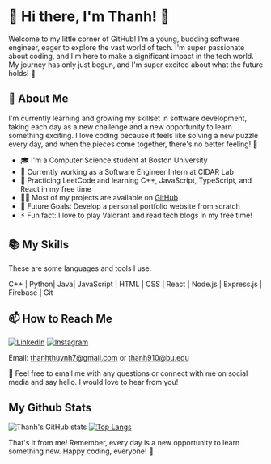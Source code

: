 # 👋 Hi there, I'm Thanh! 🚀

Welcome to my little corner of GitHub! I'm a young, budding software engineer, eager to explore the vast world of tech. I'm super passionate about coding, and I'm here to make a significant impact in the tech world. My journey has only just begun, and I'm super excited about what the future holds! 🌱


## 🌟 About Me

I'm currently learning and growing my skillset in software development, taking each day as a new challenge and a new opportunity to learn something exciting. I love coding because it feels like solving a new puzzle every day, and when the pieces come together, there's no better feeling! 🎉

- 🎓 I'm a Computer Science student at Boston University
- 🚀 Currently working as a Software Engineer Intern at CIDAR Lab
- 🌱 Practicing LeetCode and learning C++, JavaScript, TypeScript, and React in my free time
- 👨‍💻 Most of my projects are available on [GitHub](https://github.com/thanh910)
- 🎯 Future Goals: Develop a personal portfolio website from scratch
- ⚡ Fun fact: I love to play Valorant and read tech blogs in my free time!


## 📚 My Skills

These are some languages and tools I use:

C++ | Python| Java| JavaScript | HTML | CSS | React | Node.js | Express.js | Firebase | Git


## 📫 How to Reach Me 
[![LinkedIn](https://img.shields.io/badge/linkedin-%230077B5.svg?style=for-the-badge&logo=linkedin&logoColor=white)](https://www.linkedin.com/in/thanh910/)    [![Instagram](https://img.shields.io/badge/Instagram-%23E4405F.svg?style=for-the-badge&logo=Instagram&logoColor=white)](https://www.instagram.com/thanhthynh/)

Email: thanhthuynh7@gmail.com or thanh910@bu.edu

📧 Feel free to email me with any questions or connect with me on social media and say hello. I would love to hear from you!


## My Github Stats
![Thanh's GitHub stats](https://github-readme-stats.vercel.app/api?username=thanh910&theme=midnight-purple&show_icons=true)
[![Top Langs](https://github-readme-stats.vercel.app/api/top-langs/?username=anuraghazra&theme=midnight-purple&layout=compact)](https://github.com/thanh910/github-readme-stats)

That's it from me! Remember, every day is a new opportunity to learn something new. Happy coding, everyone! 🎉

<!--
**thanh910/thanh910** is a ✨ _special_ ✨ repository because its `README.md` (this file) appears on your GitHub profile.

Here are some ideas to get you started:

- 🔭 I’m currently working on ...
- 🌱 I’m currently learning ...
- 👯 I’m looking to collaborate on ...
- 🤔 I’m looking for help with ...
- 💬 Ask me about ...
- 📫 How to reach me: ...
- 😄 Pronouns: ...
- ⚡ Fun fact: ...
-->
